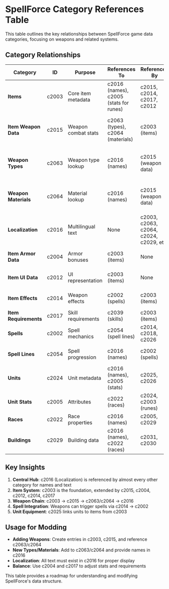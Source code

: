 # SpellForce Category References Table

This table outlines the key relationships between SpellForce game data categories, focusing on weapons and related systems.

## Category Relationships

| Category | ID | Purpose | References To | Referenced By | Description |
|----------|----|---------|---------------|---------------|-------------|
| **Items** | c2003 | Core item metadata | c2016 (names), c2005 (stats for runes) | c2015, c2014, c2017, c2012 | All items in the game, including weapons, armor, spells |
| **Item Weapon Data** | c2015 | Weapon combat stats | c2063 (types), c2064 (materials) | c2003 (items) | Links weapons to their type and material classifications |
| **Weapon Types** | c2063 | Weapon type lookup | c2016 (names) | c2015 (weapon data) | Defines weapon categories (1H Sword, Bow, etc.) |
| **Weapon Materials** | c2064 | Material lookup | c2016 (names) | c2015 (weapon data) | Defines materials (Iron, Steel, Adamantium, etc.) |
| **Localization** | c2016 | Multilingual text | None | c2003, c2063, c2064, c2024, c2029, etc. | Central text database for all game strings |
| **Item Armor Data** | c2004 | Armor bonuses | c2003 (items) | None | Stat bonuses for armor items |
| **Item UI Data** | c2012 | UI representation | c2003 (items) | None | Icons and handles for items |
| **Item Effects** | c2014 | Weapon effects | c2002 (spells) | c2003 (items) | Spell effects triggered by weapons |
| **Item Requirements** | c2017 | Skill requirements | c2039 (skills) | c2003 (items) | Skills needed to equip items |
| **Spells** | c2002 | Spell mechanics | c2054 (spell lines) | c2014, c2018, c2026 | All spells and effects in the game |
| **Spell Lines** | c2054 | Spell progression | c2016 (names) | c2002 (spells) | Spell leveling and organization |
| **Units** | c2024 | Unit metadata | c2016 (names), c2005 (stats) | c2025, c2026 | Heroes, creatures, and NPCs |
| **Unit Stats** | c2005 | Attributes | c2022 (races) | c2024, c2003 (runes) | Detailed unit attributes and resistances |
| **Races** | c2022 | Race properties | c2016 (names) | c2005, c2029 | Playable and NPC races |
| **Buildings** | c2029 | Building data | c2016 (names), c2022 (races) | c2031, c2030 | All buildings and structures |

## Key Insights

1. **Central Hub**: c2016 (Localization) is referenced by almost every other category for names and text
2. **Item System**: c2003 is the foundation, extended by c2015, c2004, c2012, c2014, c2017
3. **Weapon Chain**: c2003 → c2015 → c2063/c2064 → c2016
4. **Spell Integration**: Weapons can trigger spells via c2014 → c2002
5. **Unit Equipment**: c2025 links units to items from c2003

## Usage for Modding

- **Adding Weapons**: Create entries in c2003, c2015, and reference c2063/c2064
- **New Types/Materials**: Add to c2063/c2064 and provide names in c2016
- **Localization**: All text must exist in c2016 for proper display
- **Balance**: Use c2004 and c2017 to adjust stats and requirements

This table provides a roadmap for understanding and modifying SpellForce's data structure.